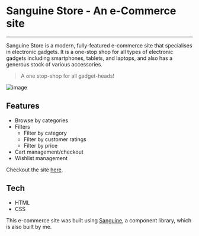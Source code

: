 # Sanguine Store - An e-Commerce site

---

Sanguine Store is a modern, fully-featured e-commerce site that specialises in electronic gadgets. It is a one-stop shop for all types of electronic gadgets including smartphones, tablets, and laptops, and also has a generous stock of various accessories.

> A one stop-shop for all gadget-heads!

![image](https://user-images.githubusercontent.com/84724590/155180748-c9880146-0a2d-45a8-b6b5-e453020b78b8.png)

## Features

- Browse by categories
- Filters
  - Filter by category
  - Filter by customer ratings
  - Filter by price
- Cart management/checkout
- Wishlist management

Checkout the site [here][sanguine-store].

## Tech

- HTML
- CSS

This e-commerce site was built using [Sanguine][sanguine-ui], a component library, which is also built by me.

[sanguine-store]: https://inspiring-shockley-7171f7.netlify.app
[sanguine-ui]: https://microsoft.com
